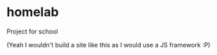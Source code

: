 # homelab
Project for school

(Yeah I wouldn't build a site like this as I would use a JS framework :P)
